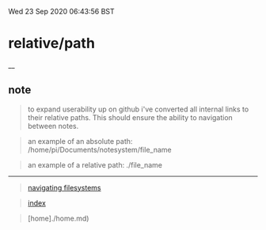 Wed 23 Sep 2020 06:43:56 BST

# relative/path

__

## note

> to expand userability up on github i've converted all internal links to their relative paths. This should ensure the ability to navigation between notes.


> an example of an absolute path: /home/pi/Documents/notesystem/file_name

> an example of a relative path: ./file_name
___

> [navigating filesystems](https://opensource.com/article/19/8/navigating-filesystem-relative-paths)

> [index](./index-file.md)

> [home]./home.md) 

